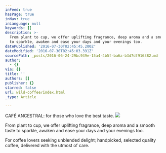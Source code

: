 ```yaml
---
inFeed: true
hasPage: true
inNav: true
inLanguage: null
keywords: []
description: >-
  From plant to cup, we offer uplifting fragrance, deep aroma and a smooth taste
  to sparkle, awaken and ease your days and your evenings too.
datePublished: '2016-07-30T02:45:45.200Z'
dateModified: '2016-07-30T02:45:03.391Z'
sourcePath: _posts/2016-06-24-29bc949e-15a4-4b5f-ba6a-b3d7df916382.md
author:
  - {}
via: {}
title: ''
authors: []
publisher: {}
starred: false
url: wild-coffee/index.html
_type: Article

---
```

CAFÉ ANCESTRAL: for those who love the best taste.
![](https://the-grid-user-content.s3-us-west-2.amazonaws.com/b748241b-9b82-438c-af11-c131d8b33eec.jpg)

From plant to cup, we offer uplifting fragrance, deep aroma and a smooth taste to sparkle, awaken and ease your days and your evenings too.

For coffee lovers seeking unblended delight; handpicked, selected quality coffee, delivered with the utmost of care.